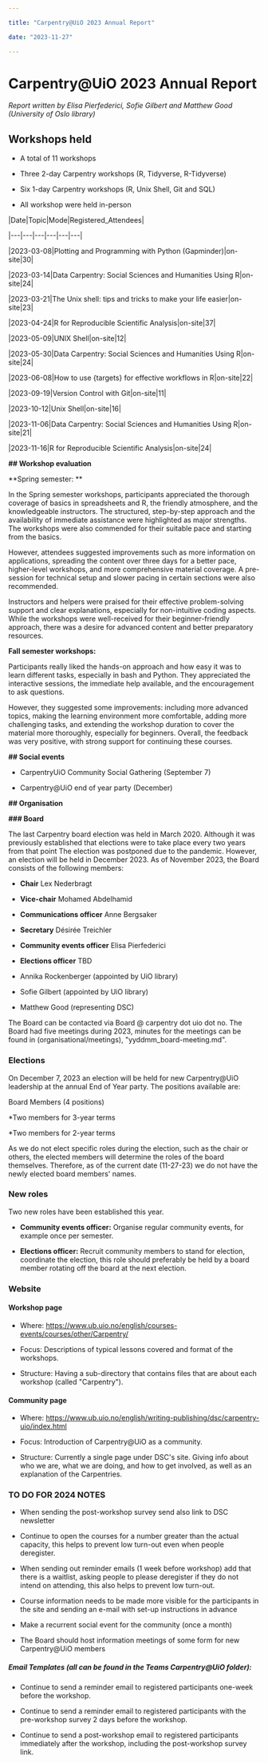 ```yaml
---

title: "Carpentry@UiO 2023 Annual Report"

date: "2023-11-27"

---
```


# Carpentry@UiO 2023 Annual Report

*Report written by Elisa Pierfederici, Sofie Gilbert and Matthew Good (University of Oslo library)*

## Workshops held 

* A total of 11 workshops

* Three 2-day Carpentry workshops (R, Tidyverse, R-Tidyverse)

* Six 1-day Carpentry workshops (R, Unix Shell, Git and SQL)

* All workshop were held in-person

|Date|Topic|Mode|Registered_Attendees|

|---|---|---|---|---|---|

|2023-03-08|Plotting and Programming with Python (Gapminder)|on-site|30|

|2023-03-14|Data Carpentry: Social Sciences and Humanities Using R|on-site|24|

|2023-03-21|The Unix shell: tips and tricks to make your life easier|on-site|23|

|2023-04-24|R for Reproducible Scientific Analysis|on-site|37|

|2023-05-09|UNIX Shell|on-site|12|

|2023-05-30|Data Carpentry: Social Sciences and Humanities Using R|on-site|24|

|2023-06-08|How to use {targets} for effective workflows in R|on-site|22|

|2023-09-19|Version Control with Git|on-site|11|

|2023-10-12|Unix Shell|on-site|16|

|2023-11-06|Data Carpentry: Social Sciences and Humanities Using R|on-site|21|

|2023-11-16|R for Reproducible Scientific Analysis|on-site|24|

**## Workshop evaluation**

**Spring semester: **

In the Spring semester workshops, participants appreciated the thorough coverage of basics in spreadsheets and R, the friendly atmosphere, and the knowledgeable instructors. The structured, step-by-step approach and the availability of immediate assistance were highlighted as major strengths. The workshops were also commended for their suitable pace and starting from the basics.

However, attendees suggested improvements such as more information on applications, spreading the content over three days for a better pace, higher-level workshops, and more comprehensive material coverage. A pre-session for technical setup and slower pacing in certain sections were also recommended.

Instructors and helpers were praised for their effective problem-solving support and clear explanations, especially for non-intuitive coding aspects. While the workshops were well-received for their beginner-friendly approach, there was a desire for advanced content and better preparatory resources.

**Fall semester workshops:**

Participants really liked the hands-on approach and how easy it was to learn different tasks, especially in bash and Python. They appreciated the interactive sessions, the immediate help available, and the encouragement to ask questions.

However, they suggested some improvements: including more advanced topics, making the learning environment more comfortable, adding more challenging tasks, and extending the workshop duration to cover the material more thoroughly, especially for beginners. Overall, the feedback was very positive, with strong support for continuing these courses.

**## Social events**

* CarpentryUiO Community Social Gathering (September 7) 

* Carpentry@UiO end of year party (December)

**## Organisation**

**### Board**

The last Carpentry board election was held in March 2020. Although it was previously established that elections were to take place every two years from that point The election was postponed due to the pandemic. However, an election will be held in December 2023. As of November 2023, the Board consists of the following members:

* **Chair** Lex Nederbragt

* **Vice-chair** Mohamed Abdelhamid 

* **Communications officer** Anne Bergsaker

* **Secretary** Désirée Treichler

* **Community events officer** Elisa Pierfederici

* **Elections officer** TBD

* Annika Rockenberger (appointed by UiO library)

* Sofie Gilbert (appointed by UiO library)

* Matthew Good (representing DSC)  

The Board can be contacted via Board @ carpentry dot uio dot no. The Board had five meetings during 2023, minutes for the meetings can be found in (organisational/meetings), "yyddmm_board-meeting.md".

### Elections

On December 7, 2023 an election will be held for new Carpentry@UiO leadership at the annual End of Year party. The positions available are: 

Board Members (4 positions)

*Two members for 3-year terms

*Two members for 2-year terms

As we do not elect specific roles during the election, such as the chair or others, the elected members will determine the roles of the board themselves. Therefore, as of the current date (11-27-23) we do not have the newly elected board members' names. 

### New roles 

Two new roles have been established this year.

* **Community events officer:** Organise regular community events, for example once per semester. 

* **Elections officer:** Recruit community members to stand for election, coordinate the election, this role should preferably be held by a board member rotating off the board at the next election. 

 

### Website

#### Workshop page

* Where: https://www.ub.uio.no/english/courses-events/courses/other/Carpentry/

* Focus: Descriptions of typical lessons covered and format of the workshops.

* Structure: Having a sub-directory that contains files that are about each workshop (called "Carpentry").

#### Community page

* Where: https://www.ub.uio.no/english/writing-publishing/dsc/carpentry-uio/index.html

* Focus: Introduction of Carpentry@UiO as a community.

* Structure: Currently a single page under DSC's site. Giving info about who we are, what we are doing, and how to get involved, as well as an explanation of the Carpentries.

### TO DO FOR 2024 NOTES

* When sending the post-workshop survey send also link to DSC newsletter 

* Continue to open the courses for a number greater than the actual capacity, this helps to prevent low turn-out even when people deregister. 

* When sending out reminder emails (1 week before workshop) add that there is a waitlist, asking people to please deregister if they do not intend on attending, this also helps to prevent low turn-out.

 * Course information needs to be made more visible for the participants in the site and sending an e-mail with set-up instructions in advance

* Make a recurrent social event for the community (once a month) 

* The Board should host information meetings of some form for new Carpentry@UiO members

##### Email Templates (all can be found in the Teams Carpentry@UiO folder):	

* Continue to send a reminder email to registered participants one-week before the workshop. 

* Continue to send a reminder email to registered participants with the pre-workshop survey 2 days before the workshop. 

* Continue to send a post-workshop email to registered participants immediately after the workshop, including the post-workshop survey link. 	

 
